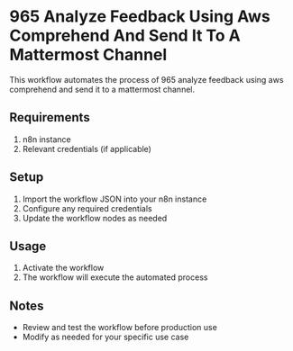 # 965 Analyze Feedback Using Aws Comprehend And Send It To A Mattermost Channel

This workflow automates the process of 965 analyze feedback using aws comprehend and send it to a mattermost channel.

## Requirements

1. n8n instance
2. Relevant credentials (if applicable)

## Setup

1. Import the workflow JSON into your n8n instance
2. Configure any required credentials
3. Update the workflow nodes as needed

## Usage

1. Activate the workflow
2. The workflow will execute the automated process

## Notes

- Review and test the workflow before production use
- Modify as needed for your specific use case
